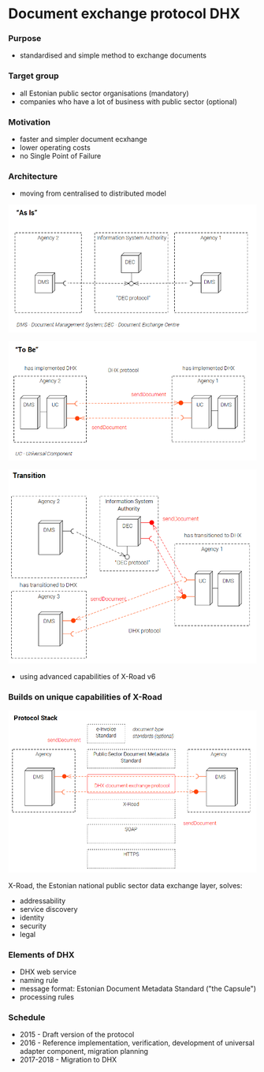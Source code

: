 # Document exchange protocol DHX

### Purpose
* standardised and simple method to exchange documents

### Target group
* all Estonian public sector organisations (mandatory)
* companies who have a lot of business with public sector (optional)

### Motivation
* faster and simpler document ecxhange
* lower operating costs
* no Single Point of Failure

### Architecture
* moving from centralised to distributed model

![](img//AsIs.PNG) 

![](img//ToBe.PNG) 

![](img//Transition.PNG) 

* using advanced capabilities of X-Road v6

### Builds on unique capabilities of X-Road

![](img//ProtocolStack.PNG)

X-Road, the Estonian national public sector data exchange layer, solves:
* addressability
* service discovery
* identity
* security
* legal

### Elements of DHX
* DHX web service
* naming rule
* message format: Estonian Document Metadata Standard ("the Capsule")
* processing rules

### Schedule
* 2015 - Draft version of the protocol
* 2016 - Reference implementation, verification, development of universal adapter component, migration planning
* 2017-2018 - Migration to DHX
